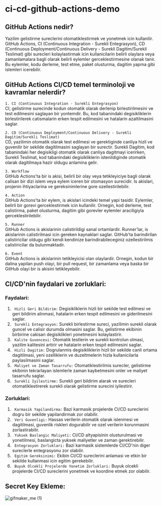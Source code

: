 # ci-cd-github-actions-demo

## GitHub Actions nedir?
Yazilim gelistirme sureclerini otomatiklestirmek ve yonetmek icin kullanilir. GitHub Actions, CI (Continuous Integration - Surekli Entegrasyon), CD (Continuous Deployment/Continuous Delivery - Surekli Dagitim/Surekli Teslimat) gibi surecleri kolaylastirmak icin kullanicilarin belirli olaylara veya zamanlamalara bagli olarak belirli eylemler gerceklestirmesine olanak tanir. Bu eylemler, kodu derleme, test etme, paket olusturma, dagitim yapma gibi islemleri icerebilir.

## GitHub Actions CI/CD temel terminoloji ve kavramlar nelerdir?

`1. CI (Continuous Integration - Surekli Entegrasyon)`<br> CI, gelistirme surecinde kodun otomatik olarak derlenip birlestirilmesini ve test edilmesini saglayan bir yontemdir. Bu, kod tabanindaki degisikliklerin birlestirilerek catismalarin erken tespit edilmesini ve hatalarin azaltilmasini saglar.

`2. CD (Continuous Deployment/Continuous Delivery - Surekli Dagitim/Surekli Teslimat)`<br> CD, yazilimin otomatik olarak test edilmesi ve gerektiginde canliya hizli ve guvenilir bir sekilde dagitilmasini saglayan bir surectir. Surekli Dagitim, kod tabanindaki her degisikligi otomatik olarak canliya dagitmayi icerirken, Surekli Teslimat, kod tabanindaki degisikliklerin istenildiginde otomatik olarak dagitilmaya hazir oldugu anlamina gelir.

`3. Workflow`<br> GitHub Actions'ta bir is akisi, belirli bir olay veya tetikleyiciye bagli olarak calisan bir dizi islem veya eylem iceren bir otomasyon surecidir. Is akislari, projenin ihtiyaclarina ve gereksinimlerine gore ozellestirilebilir.

`4. Action`<br> GitHub Actions'ta bir eylem, is akislari icindeki temel yapi tasidir. Eylemler, belirli bir gorevi gerceklestirmek icin kullanilir. Ornegin, kod derleme, test calistirma, paket olusturma, dagitim gibi gorevler eylemler araciligiyla gerceklestirilebilir.

`5. Runner`<br> GitHub Actions is akislarinin calistirildigi sanal ortamlardir. Runner'lar, is akislarinin calistirilmasi icin gereken kaynaklari saglar. GitHub'ta barindirilan calistiricilar oldugu gibi kendi kendinize barindirabileceginiz ozellestirilmis calistiricilar da bulunmaktadir.

`6. Event`<br> GitHub Actions is akislarinin tetikleyicisi olan olaylardir. Ornegin, kodun bir dalina yapilan push olayi, bir pull request, bir zamanlama veya baska bir GitHub olayi bir is akisini tetikleyebilir.

## CI/CD'nin faydalari ve zorluklari:
### Faydalari:

1. ` Hizli Geri Bildirim:` Degisikliklerin hizli bir sekilde test edilmesi ve geri bildirim alinmasi, hatalarin erken tespit edilmesini ve giderilmesini saglar.
2. ` Surekli Entegrasyon:` Surekli birlestirme sureci, yazilimin surekli olarak guncel ve calisir durumda olmasini saglar. Bu, gelistirme ekibinin birbirine cakisan degisiklikleri yonetmesini kolaylastirir.
3. ` Kalite Guvencesi:` Otomatik testlerin ve surekli kontrolun olmasi, yazilim kalitesini artirir ve hatalarin erken tespit edilmesini saglar.
4. ` Hizli Dagitim:` Dogrulanmis degisikliklerin hizli bir sekilde canli ortama dagitilmasi, yeni ozelliklerin ve duzeltmelerin hizla kullanicilarla paylasilmasini saglar.
5. ` Maliyet ve Zaman Tasarrufu:` Otomatiklestirilmis surecler, gelistirme ekibinin tekrarlayan islemlerle zaman kaybetmesini onler ve maliyet tasarrufu saglar.
6. ` Surekli Iyilestirme:` Surekli geri bildirim alarak ve surecleri otomatiklestirerek surekli olarak gelistirme surecini iyilestirir.


### Zorluklari:

1. ` Karmasik Yapilandirma:` Bazi karmasik projelerde CI/CD sureclerini dogru bir sekilde yapilandirmak zor olabilir.
2. ` Veri Guvenligi:` Hassas verilerin otomatik olarak islenmesi ve dagitilmasi, guvenlik riskleri dogurabilir ve ozel verilerin korunmasini zorlastirabilir.
3. ` Yuksek Baslangic Maliyeti:` CI/CD altyapisinin olusturulmasi ve yonetilmesi, baslangicta yuksek maliyetler ve zaman gerektirebilir.
4. ` Entegrasyon Zorluklari:` Bazi karmasik sistemlerde CI/CD'nin diger sureclerle entegrasyonu zor olabilir.
5. ` Egitim Gereksinimi:` Ekibin CI/CD sureclerini anlamasi ve etkin bir sekilde kullanmasi icin egitim gerekebilir.
6. ` Buyuk Olcekli Projelerde Yonetim Zorluklari:` Buyuk olcekli projelerde CI/CD sureclerini yonetmek ve koordine etmek zor olabilir.

## Secret Key Ekleme:
![gifmaker_me (1)](https://github.com/mgmetehan/ci-cd-github-actions-demo/assets/41691766/1689a9a3-5395-4c4f-ac16-c60864ad0e37)
